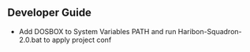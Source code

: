 ## Developer Guide

- Add DOSBOX to System Variables PATH and run Haribon-Squadron-2.0.bat to apply project conf
